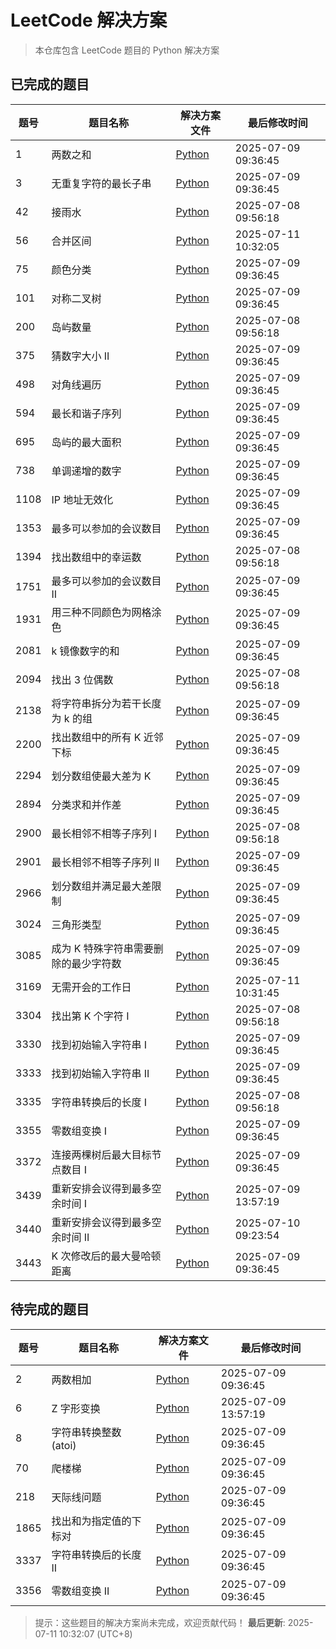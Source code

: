 # LeetCode 解决方案

> 本仓库包含 LeetCode 题目的 Python 解决方案

## 已完成的题目

| 题号 | 题目名称 | 解决方案文件 | 最后修改时间 |
|------|----------|--------------|-------------|
| 1 | 两数之和 | [Python](./solution/python/1.两数之和.py) |  2025-07-09 09:36:45 |
| 3 | 无重复字符的最长子串 | [Python](./solution/python/3.无重复字符的最长子串.py) |  2025-07-09 09:36:45 |
| 42 | 接雨水 | [Python](./solution/python/42.接雨水.py) |  2025-07-08 09:56:18 |
| 56 | 合并区间 | [Python](./solution/python/56.合并区间.py) |  2025-07-11 10:32:05 |
| 75 | 颜色分类 | [Python](./solution/python/75.颜色分类.py) |  2025-07-09 09:36:45 |
| 101 | 对称二叉树 | [Python](./solution/python/101.对称二叉树.py) |  2025-07-09 09:36:45 |
| 200 | 岛屿数量 | [Python](./solution/python/200.岛屿数量.py) |  2025-07-08 09:56:18 |
| 375 | 猜数字大小 II | [Python](./solution/python/375.猜数字大小%20II.py) |  2025-07-09 09:36:45 |
| 498 | 对角线遍历 | [Python](./solution/python/498.对角线遍历.py) |  2025-07-09 09:36:45 |
| 594 | 最长和谐子序列 | [Python](./solution/python/594.最长和谐子序列.py) |  2025-07-09 09:36:45 |
| 695 | 岛屿的最大面积 | [Python](./solution/python/695.岛屿的最大面积.py) |  2025-07-09 09:36:45 |
| 738 | 单调递增的数字 | [Python](./solution/python/738.单调递增的数字.py) |  2025-07-09 09:36:45 |
| 1108 | IP 地址无效化 | [Python](./solution/python/1108.IP%20地址无效化.py) |  2025-07-09 09:36:45 |
| 1353 | 最多可以参加的会议数目 | [Python](./solution/python/1353.最多可以参加的会议数目.py) |  2025-07-09 09:36:45 |
| 1394 | 找出数组中的幸运数 | [Python](./solution/python/1394.找出数组中的幸运数.py) |  2025-07-08 09:56:18 |
| 1751 | 最多可以参加的会议数目 II | [Python](./solution/python/1751.最多可以参加的会议数目%20II.py) |  2025-07-09 09:36:45 |
| 1931 | 用三种不同颜色为网格涂色 | [Python](./solution/python/1931.用三种不同颜色为网格涂色.py) |  2025-07-09 09:36:45 |
| 2081 | k 镜像数字的和 | [Python](./solution/python/2081.k%20镜像数字的和.py) |  2025-07-09 09:36:45 |
| 2094 | 找出 3 位偶数 | [Python](./solution/python/2094.找出%203%20位偶数.py) |  2025-07-08 09:56:18 |
| 2138 | 将字符串拆分为若干长度为 k 的组 | [Python](./solution/python/2138.将字符串拆分为若干长度为%20k%20的组.py) |  2025-07-09 09:36:45 |
| 2200 | 找出数组中的所有 K 近邻下标 | [Python](./solution/python/2200.找出数组中的所有%20K%20近邻下标.py) |  2025-07-09 09:36:45 |
| 2294 | 划分数组使最大差为 K | [Python](./solution/python/2294.划分数组使最大差为%20K.py) |  2025-07-09 09:36:45 |
| 2894 | 分类求和并作差 | [Python](./solution/python/2894.分类求和并作差.py) |  2025-07-09 09:36:45 |
| 2900 | 最长相邻不相等子序列 I | [Python](./solution/python/2900.最长相邻不相等子序列%20I.py) |  2025-07-08 09:56:18 |
| 2901 | 最长相邻不相等子序列 II | [Python](./solution/python/2901.最长相邻不相等子序列%20II.py) |  2025-07-09 09:36:45 |
| 2966 | 划分数组并满足最大差限制 | [Python](./solution/python/2966.划分数组并满足最大差限制.py) |  2025-07-09 09:36:45 |
| 3024 | 三角形类型 | [Python](./solution/python/3024.三角形类型.py) |  2025-07-09 09:36:45 |
| 3085 | 成为 K 特殊字符串需要删除的最少字符数 | [Python](./solution/python/3085.成为%20K%20特殊字符串需要删除的最少字符数.py) |  2025-07-09 09:36:45 |
| 3169 | 无需开会的工作日 | [Python](./solution/python/3169.无需开会的工作日.py) |  2025-07-11 10:31:45 |
| 3304 | 找出第 K 个字符 I | [Python](./solution/python/3304.找出第%20K%20个字符%20I.py) |  2025-07-08 09:56:18 |
| 3330 | 找到初始输入字符串 I | [Python](./solution/python/3330.找到初始输入字符串%20I.py) |  2025-07-09 09:36:45 |
| 3333 | 找到初始输入字符串 II | [Python](./solution/python/3333.找到初始输入字符串%20II.py) |  2025-07-09 09:36:45 |
| 3335 | 字符串转换后的长度 I | [Python](./solution/python/3335.字符串转换后的长度%20I.py) |  2025-07-08 09:56:18 |
| 3355 | 零数组变换 I | [Python](./solution/python/3355.零数组变换%20I.py) |  2025-07-09 09:36:45 |
| 3372 | 连接两棵树后最大目标节点数目 I | [Python](./solution/python/3372.连接两棵树后最大目标节点数目%20I.py) |  2025-07-09 09:36:45 |
| 3439 | 重新安排会议得到最多空余时间 I | [Python](./solution/python/3439.重新安排会议得到最多空余时间%20I.py) |  2025-07-09 13:57:19 |
| 3440 | 重新安排会议得到最多空余时间 II | [Python](./solution/python/3440.重新安排会议得到最多空余时间%20II.py) |  2025-07-10 09:23:54 |
| 3443 | K 次修改后的最大曼哈顿距离 | [Python](./solution/python/3443.K%20次修改后的最大曼哈顿距离.py) |  2025-07-09 09:36:45 |

## 待完成的题目

| 题号 | 题目名称 | 解决方案文件 | 最后修改时间 |
|------|----------|--------------|-------------|
| 2 | 两数相加 | [Python](./solution/python/2.两数相加.py) |  2025-07-09 09:36:45 |
| 6 | Z 字形变换 | [Python](./solution/python/6.Z%20字形变换.py) |  2025-07-09 13:57:19 |
| 8 | 字符串转换整数 (atoi) | [Python](./solution/python/8.字符串转换整数%20(atoi).py) |  2025-07-09 09:36:45 |
| 70 | 爬楼梯 | [Python](./solution/python/70.爬楼梯.py) |  2025-07-09 09:36:45 |
| 218 | 天际线问题 | [Python](./solution/python/218.天际线问题.py) |  2025-07-09 09:36:45 |
| 1865 | 找出和为指定值的下标对 | [Python](./solution/python/1865.找出和为指定值的下标对.py) |  2025-07-09 09:36:45 |
| 3337 | 字符串转换后的长度 II | [Python](./solution/python/3337.字符串转换后的长度%20II.py) |  2025-07-09 09:36:45 |
| 3356 | 零数组变换 II | [Python](./solution/python/3356.零数组变换%20II.py) |  2025-07-09 09:36:45 |

> 提示：这些题目的解决方案尚未完成，欢迎贡献代码！
**最后更新**: 2025-07-11 10:32:07 (UTC+8)
